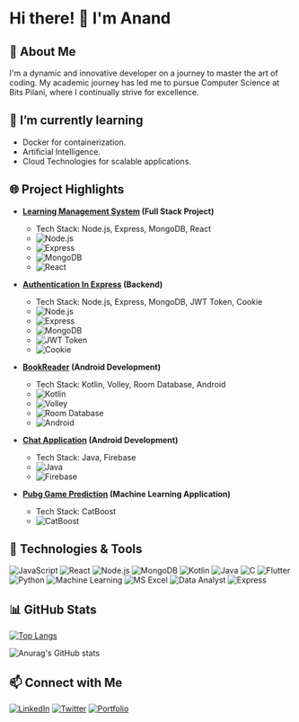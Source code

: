 # Hi there! 👋 I'm Anand



## 🚀 About Me
I'm a dynamic and innovative developer on a journey to master the art of coding. My academic journey has led me to pursue Computer Science at Bits Pilani, where I continually strive for excellence.

## 🌱 I’m currently learning

- Docker for containerization.
- Artificial Intelligence.
 - Cloud Technologies for scalable applications.

## 🌐 Project Highlights
- **[Learning Management System](https://github.com/anand-bits/Learning-Management-System) (Full Stack Project)**
  - Tech Stack: Node.js, Express, MongoDB, React
  - ![Node.js](https://img.shields.io/badge/Node.js-339933?style=flat&logo=node.js&logoColor=white)
  - ![Express](https://img.shields.io/badge/Express-000000?style=flat&logo=express&logoColor=white)
  - ![MongoDB](https://img.shields.io/badge/MongoDB-47A248?style=flat&logo=mongodb&logoColor=white)
  - ![React](https://img.shields.io/badge/React-61DAFB?style=flat&logo=react&logoColor=black)

- **[Authentication In Express](https://github.com/anand-bits/Authentication-In-Express) (Backend)**
  - Tech Stack: Node.js, Express, MongoDB, JWT Token, Cookie
  - ![Node.js](https://img.shields.io/badge/Node.js-339933?style=flat&logo=node.js&logoColor=white)
  - ![Express](https://img.shields.io/badge/Express-000000?style=flat&logo=express&logoColor=white)
  - ![MongoDB](https://img.shields.io/badge/MongoDB-47A248?style=flat&logo=mongodb&logoColor=white)
  - ![JWT Token](https://img.shields.io/badge/JWT%20Token-000000?style=flat&logo=json-web-tokens)
  - ![Cookie](https://img.shields.io/badge/Cookie-000000?style=flat&logo=cookie&logoColor=white)

- **[BookReader](https://github.com/anand-bits/BookReader) (Android Development)**
  - Tech Stack: Kotlin, Volley, Room Database, Android
  - ![Kotlin](https://img.shields.io/badge/Kotlin-0095D5?style=flat&logo=kotlin&logoColor=white)
  - ![Volley](https://img.shields.io/badge/Volley-4285F4?style=flat&logo=volley&logoColor=white)
  - ![Room Database](https://img.shields.io/badge/Room%20Database-4CAF50?style=flat&logo=sqlite&logoColor=white)
  - ![Android](https://img.shields.io/badge/Android-3DDC84?style=flat&logo=android&logoColor=white)

- **[Chat Application](https://github.com/anand-bits/ChatApplication) (Android Development)**
  - Tech Stack: Java, Firebase
  - ![Java](https://img.shields.io/badge/Java-007396?style=flat&logo=java&logoColor=white)
  - ![Firebase](https://img.shields.io/badge/Firebase-FFCA28?style=flat&logo=firebase&logoColor=black)

- **[Pubg Game Prediction](https://github.com/anand-bits/Pubg_Game-Prediction-) (Machine Learning Application)**
  - Tech Stack: CatBoost
  - ![CatBoost](https://img.shields.io/badge/CatBoost-FFA000?style=flat&logo=catboost&logoColor=white)



## 🔧 Technologies & Tools
![JavaScript](https://img.shields.io/badge/JavaScript-F7DF1E?style=flat&logo=javascript&logoColor=black)
![React](https://img.shields.io/badge/React-61DAFB?style=flat&logo=react&logoColor=black)
![Node.js](https://img.shields.io/badge/Node.js-339933?style=flat&logo=node.js&logoColor=white)
![MongoDB](https://img.shields.io/badge/MongoDB-47A248?style=flat&logo=mongodb&logoColor=white)
![Kotlin](https://img.shields.io/badge/Kotlin-0095D5?style=flat&logo=kotlin&logoColor=white)
![Java](https://img.shields.io/badge/Java-007396?style=flat&logo=java&logoColor=white)
![C](https://img.shields.io/badge/C-A8B9CC?style=flat&logo=c&logoColor=white)
![Flutter](https://img.shields.io/badge/Flutter-02569B?style=flat&logo=flutter&logoColor=white)
![Python](https://img.shields.io/badge/Python-3776AB?style=flat&logo=python&logoColor=white)
![Machine Learning](https://img.shields.io/badge/Machine%20Learning-48B0F7?style=flat&logo=pytorch&logoColor=white)
![MS Excel](https://img.shields.io/badge/MS%20Excel-217346?style=flat&logo=microsoft-excel&logoColor=white)
![Data Analyst](https://img.shields.io/badge/Data%20Analyst-0F7DC2?style=flat&logo=data&logoColor=white)
![Express](https://img.shields.io/badge/Express-000000?style=flat&logo=express&logoColor=white)






## 📊 GitHub Stats
[![Top Langs](https://github-readme-stats.vercel.app/api/top-langs/?username=anand-bits&hide=html&layout=compact)](https://github.com/anuraghazra/github-readme-stats)

![Anurag's GitHub stats](https://github-readme-stats.vercel.app/api?username=anand-bits&show_icons=true&theme=radical)
## 📫 Connect with Me
[![LinkedIn](https://img.shields.io/badge/LinkedIn-0077B5?style=flat&logo=linkedin&logoColor=white)](https://www.linkedin.com/in/your-linkedin-profile)
[![Twitter](https://img.shields.io/badge/Twitter-1DA1F2?style=flat&logo=twitter&logoColor=white)](https://twitter.com/your-twitter-handle)
[![Portfolio](https://img.shields.io/badge/Portfolio-000000?style=flat&logo=react&logoColor=white)](https://your-portfolio-link.com)

<!-- Feel free to add more sections or customize as per your preference -->

<!--
**anand-bits/anand-bits** is a ✨ _special_ ✨ repository because its `README.md` (this file) appears on your GitHub profile.

Here are some ideas to get you started:

- 🔭 I’m currently working on ...
- 🌱 I’m currently learning ...
- 👯 I’m looking to collaborate on ...
- 🤔 I’m looking for help with ...
- 💬 Ask me about ...
- 📫 How to reach me: ...
- 😄 Pronouns: ...
- ⚡ Fun fact: ...

-->
